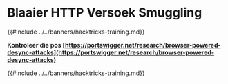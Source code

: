 # Blaaier HTTP Versoek Smuggling

{{#include ../../banners/hacktricks-training.md}}

**Kontroleer die pos [https://portswigger.net/research/browser-powered-desync-attacks](https://portswigger.net/research/browser-powered-desync-attacks)**

{{#include ../../banners/hacktricks-training.md}}
